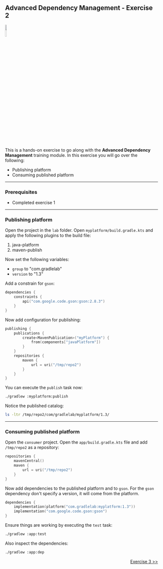 ## Advanced Dependency Management - Exercise 2

<p align="left">
<img width="10%" height="10%" src="https://user-images.githubusercontent.com/120980/174325546-8558160b-7f16-42cb-af0f-511849f22ebc.png">
</p>

This is a hands-on exercise to go along with the
**Advanced Dependency Management** training module. In this exercise
you will go over the following:

* Publishing platform
* Consuming published platform

---
### Prerequisites

* Completed exercise 1

---
### Publishing platform

Open the project in the `lab` folder. Open `myplatform/build.gradle.kts`
and apply the following plugins to the build file:

1. java-platform
2. maven-publish

Now set the following variables:

* `group` to "com.gradlelab"
* `version` to "1.3"

Add a constrain for `gson`:

```kotlin
dependencies {
    constraints {
        api("com.google.code.gson:gson:2.8.3")
    }
}
```

Now add configuration for publishing:

```kotlin
publishing {
    publications {
        create<MavenPublication>("myPlatform") {
            from(components["javaPlatform"])
        }
    }
    repositories {
        maven {
            url = uri("/tmp/repo2")
        }
    }
}
```

You can execute the `publish` task now:

```bash
./gradlew :myplatform:publish
```

Notice the published catalog:

```bash
ls -ltr /tmp/repo2/com/gradlelab/myplatform/1.3/
```

---
### Consuming published platform

Open the `consumer` project. Open the `app/build.gradle.kts` file and
add `/tmp/repo2` as a repository:

```kotlin
repositories {
    mavenCentral()
    maven {
        url = uri("/tmp/repo2")
    }
}
```

Now add dependencies to the published platform and to `gson`. For the
`gson` dependency don't specify a version, it will come from the platform.

```kotlin
dependencies {
    implementation(platform("com.gradlelab:myplatform:1.3"))
    implementation("com.google.code.gson:gson")
}
```

Ensure things are working by executing the `test` task:

```bash
./gradlew :app:test
```

Also inspect the dependencies:

```bash
./gradlew :app:dep
```

<p align="right">
<a href="https://github.com/gradle/build-tool-training-exercises/tree/main/Adv_Dependency_Management/exercise3">Exercise 3 >></a>
</p>
